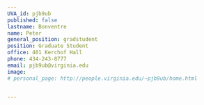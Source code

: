 ```yaml
---
UVA_id: pjb9ub
published: false
lastname: Bonventre
name: Peter
general_position: gradstudent
position: Graduate Student
office: 401 Kerchof Hall
phone: 434-243-8777
email: pjb9ub@virginia.edu
image:
# personal_page: http://people.virginia.edu/~pjb9ub/home.html


---
```

